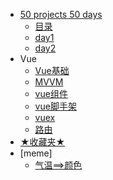 -   [50 projects 50 days](50projects50days/)
    -   [目录](50projects50days/README.md)
    -   [day1](50projects50days/day1/)
    -   [day2](50projects50days/day2/)
-   Vue
    -   [Vue基础](vue/vue%E5%9F%BA%E7%A1%80/README.md)
    -   [MVVM](vue/vue%E5%9F%BA%E7%A1%80/MVVM.md)
    -   [vue组件](vue/vue%E7%BB%84%E4%BB%B6/README.md)
    -   [vue脚手架](vue/vue%E8%84%9A%E6%89%8B%E6%9E%B6/README.md)
    -   [vuex](vue/vuex/README.md)
    -   [路由](vue/%E8%B7%AF%E7%94%B1/README.md)
-   [★收藏夹★](favorites/)
-   [meme]
    -   [气温==>颜色](meme/tempColor/README.md)
